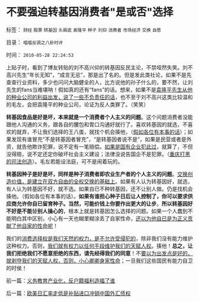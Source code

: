 # 不要强迫转基因消费者&quot;是或否&quot;选择

标签： `财经` `股票` `转基因` `头肩底` `袁隆平` `种子` `刘仰` `消费者` `市场经济` `交换` `自愿` 

目录： `唱唱反调之八卦时评`

时间： `2010-05-28 22:24:53`

上贴子时，看到了博友转贴的刘不高兴仰的转基因反民主论，不禁哑然失笑。刘不高兴先生“年长无知”，“成言无忌”，那是出了名的。但是发此类社论，如果不是先查查行业资料，多少也问问大脑健全的人，比方说他的孙子什么的，要不然，让刘先生的fans当难堪呐！假如真的还有“fans”的话。想来，如果不是[袁隆平先生从他的种业公司的利益出发，说了一些不负责任的话](../../../2010/3/5/权威同样有胡说八道的平等权力.md)，也不至于刘不高兴这类比较温和的毛左，会把袁隆平的种业公司，论证为反人类罪了。（笑笑）

**转基因食品是好是坏，本来就是一个消费者个人主义的问题**。这个问题消费者没能跟他人沟通的义务，跟各自的腰包和胃口沟通好就行了。喜欢转基因的就选，不喜欢的就弃，不让我们选择的王八蛋，就找个机会揍他，（[假如各位有本事的话](../../../2010/5/12/法治什么条件下是合理的？是低成本的？.md)）；如果发现有谁冒充“不是转基因者冒充”，“是转基因者说不是”，如果是民营或者是外资，就告他欺诈犯罪，说不定有一笔赔偿。[如果是国有企业犯此过](../../../2010/1/27/中国的国企因为产权混乱而不可细分激励.md)，就算了，不但没得赔，说不定还定你破坏社会主义建设；法律没说告国企不是犯罪。（[重庆打黑的司法创造](../../../2009/10/28/争食头口汤是高风险的业务.md)）。毛左若能设法庭，可不是闹着玩的。

**转基因种子是好是坏，同样是种子消费者即农业生产者的个人主义的问题**。[交换创造价值，是建立在双方自由的全权交换的基础上](../../../2009/2/5/市场经济的自由交换原则不容争辩.md)。如果有人认为转基因好，就选，有人认为转基因不好，就不选。如果自已不种转基因，还不让别人做。仍是找机会揍他。（假如各位有本事的话）。**如果有谁担心种子日后让人控制了，你可以要求供应商允许你自已留育种子。当然，可能价钱上你要作出更大的让步**。**所以转基因好不好是不能**替**别人操心的**，根本上就是转基因怎么选择的问题。如果一个人蠢到不能明白其中区别，小心有一天也糊里糊涂丢了自家性命，[还以为他自已是为正义贡献了他自家的性命呢](../../../2009/11/14/正义感也可以变得非常可怕.md)！

我们的[消费选择权是我们天然的权力，是不允许受侵犯的](../../../2010/5/17/人权是识别极左伪装的金标准.md)，除非我们没有能力维护这种权力。否则，[我们就有权力以任何手段维护我们的天赋人权](../../../2010/5/12/法治什么条件下是合理的？是低成本的？.md)。揍他！**总之，让我们拒绝我们不愿意拒绝的东西，请先经得我们的同意**！不[要以为出发点是好的，就剥夺我们的天赋人权，否则，小心卿卿身家性命](../../../2010/5/27/进化论没有道德的概念；科学没有道德的园地.md)；一旦我们这些国民有能力自卫的时侯！



前一篇：[义务教育产业化，反户籍福利造福了谁](../../../2010/5/27/义务教育产业化，反户籍福利造福了谁.md)

后一篇：[欧美日汇率走低是补贴进口冲销中国外汇债权](../../../2010/5/28/欧美日汇率走低是补贴进口冲销中国外汇债权.md)